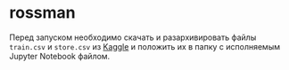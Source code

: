 # rossman
Перед запуском необходимо скачать и разархивировать файлы `train.csv` и `store.csv` из [Kaggle](https://www.kaggle.com/c/rossmann-store-sales/data) 
и положить их в папку с исполняемым Jupyter Notebook файлом.
